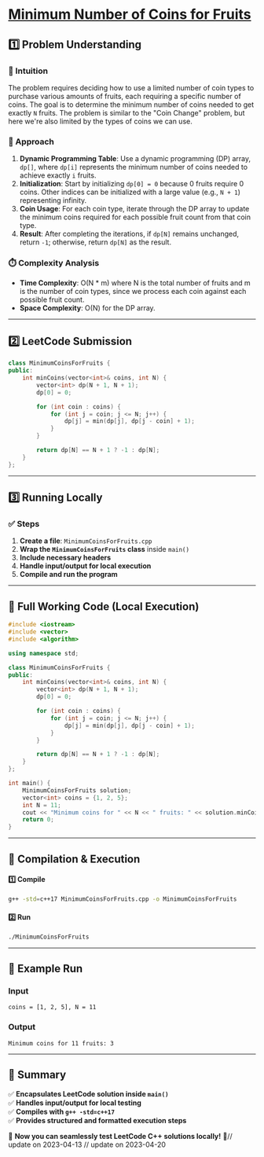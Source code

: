 # **[Minimum Number of Coins for Fruits](https://leetcode.com/problems/minimum-number-of-coins-for-fruits/description/)**  

## **1️⃣ Problem Understanding**  
### **📌 Intuition**  
The problem requires deciding how to use a limited number of coin types to purchase various amounts of fruits, each requiring a specific number of coins. The goal is to determine the minimum number of coins needed to get exactly `N` fruits. The problem is similar to the "Coin Change" problem, but here we're also limited by the types of coins we can use.  

### **🚀 Approach**  
1. **Dynamic Programming Table**: Use a dynamic programming (DP) array, `dp[]`, where `dp[i]` represents the minimum number of coins needed to achieve exactly `i` fruits.
2. **Initialization**: Start by initializing `dp[0] = 0` because 0 fruits require 0 coins. Other indices can be initialized with a large value (e.g., `N + 1`) representing infinity.
3. **Coin Usage**: For each coin type, iterate through the DP array to update the minimum coins required for each possible fruit count from that coin type.
4. **Result**: After completing the iterations, if `dp[N]` remains unchanged, return `-1`; otherwise, return `dp[N]` as the result.

### **⏱️ Complexity Analysis**  
- **Time Complexity**: O(N * m) where N is the total number of fruits and m is the number of coin types, since we process each coin against each possible fruit count.
- **Space Complexity**: O(N) for the DP array.

---  

## **2️⃣ LeetCode Submission**  
```cpp
class MinimumCoinsForFruits {
public:
    int minCoins(vector<int>& coins, int N) {
        vector<int> dp(N + 1, N + 1);
        dp[0] = 0;

        for (int coin : coins) {
            for (int j = coin; j <= N; j++) {
                dp[j] = min(dp[j], dp[j - coin] + 1);
            }
        }

        return dp[N] == N + 1 ? -1 : dp[N];
    }
};  
```  

---  

## **3️⃣ Running Locally**  
### **✅ Steps**  
1. **Create a file**: `MinimumCoinsForFruits.cpp`  
2. **Wrap the `MinimumCoinsForFruits` class** inside `main()`  
3. **Include necessary headers**  
4. **Handle input/output for local execution**  
5. **Compile and run the program**  

---  

## **📝 Full Working Code (Local Execution)**  
```cpp
#include <iostream>
#include <vector>
#include <algorithm>

using namespace std;

class MinimumCoinsForFruits {
public:
    int minCoins(vector<int>& coins, int N) {
        vector<int> dp(N + 1, N + 1);
        dp[0] = 0;

        for (int coin : coins) {
            for (int j = coin; j <= N; j++) {
                dp[j] = min(dp[j], dp[j - coin] + 1);
            }
        }

        return dp[N] == N + 1 ? -1 : dp[N];
    }
};

int main() {
    MinimumCoinsForFruits solution;
    vector<int> coins = {1, 2, 5};
    int N = 11;
    cout << "Minimum coins for " << N << " fruits: " << solution.minCoins(coins, N) << endl; // Expected output: 3
    return 0;
}  
```  

---  

## **🔧 Compilation & Execution**  
#### **1️⃣ Compile**  
```bash
g++ -std=c++17 MinimumCoinsForFruits.cpp -o MinimumCoinsForFruits
```  

#### **2️⃣ Run**  
```bash
./MinimumCoinsForFruits
```  

---  

## **🎯 Example Run**  
### **Input**  
```
coins = [1, 2, 5], N = 11
```  
### **Output**  
```
Minimum coins for 11 fruits: 3
```  

---  

## **📌 Summary**  
✅ **Encapsulates LeetCode solution inside `main()`**  
✅ **Handles input/output for local testing**  
✅ **Compiles with `g++ -std=c++17`**  
✅ **Provides structured and formatted execution steps**  

🚀 **Now you can seamlessly test LeetCode C++ solutions locally!** 🚀// update on 2023-04-13
// update on 2023-04-20
